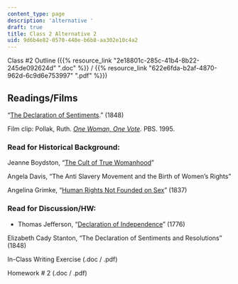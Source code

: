 ```yaml
---
content_type: page
description: 'alternative '
draft: true
title: Class 2 Alternative 2
uid: 9d6b4e82-0570-440e-b6b8-aa302e10c4a2
---
```

Class #2 Outline ({{% resource_link "2e18801c-285c-41b4-8b22-245de092624d" ".doc" %}} / {{% resource_link "622e6fda-b2af-4870-962d-6c9d6e753997" ".pdf" %}})

## Readings/Films

“[The Declaration of Sentiments](https://www.nps.gov/wori/learn/historyculture/declaration-of-sentiments.htm).” (1848)

Film clip: Pollak, Ruth. [*One Woman, One Vote*](https://www.pbs.org/show/one-woman-one-vote/)*.* PBS. 1995.

### **Read for Historical Background:**

Jeanne Boydston, “[The Cult of True Womanhood](https://www.pbs.org/kenburns/not-for-ourselves-alone/cult-of-true-womanhood)”

Angela Davis, “The Anti Slavery Movement and the Birth of Women’s Rights”

Angelina Grimke, “[Human Rights Not Founded on Sex](http://www.iath.virginia.edu/utc/abolitn/abesaegb5t.html)” (1837)

### **Read for Discussion/HW:**

- Thomas Jefferson, “[Declaration of Independence](http://www.ushistory.org/declaration/document/)” (1776)

Elizabeth Cady Stanton, “The Declaration of Sentiments and Resolutions” (1848)

In-Class Writing Exercise (.doc / .pdf)

Homework # 2 (.doc / .pdf)